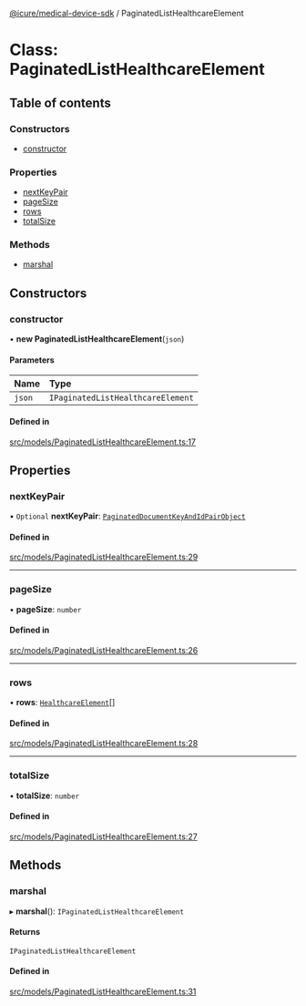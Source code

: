 [@icure/medical-device-sdk](../modules) / PaginatedListHealthcareElement

# Class: PaginatedListHealthcareElement

## Table of contents

### Constructors

- [constructor](PaginatedListHealthcareElement#constructor)

### Properties

- [nextKeyPair](PaginatedListHealthcareElement#nextkeypair)
- [pageSize](PaginatedListHealthcareElement#pagesize)
- [rows](PaginatedListHealthcareElement#rows)
- [totalSize](PaginatedListHealthcareElement#totalsize)

### Methods

- [marshal](PaginatedListHealthcareElement#marshal)

## Constructors

### constructor

• **new PaginatedListHealthcareElement**(`json`)

#### Parameters

| Name | Type |
| :------ | :------ |
| `json` | `IPaginatedListHealthcareElement` |

#### Defined in

[src/models/PaginatedListHealthcareElement.ts:17](https://github.com/icure/icure-medical-device-js-sdk/blob/95efac3/src/models/PaginatedListHealthcareElement.ts#L17)

## Properties

### nextKeyPair

• `Optional` **nextKeyPair**: [`PaginatedDocumentKeyAndIdPairObject`](PaginatedDocumentKeyAndIdPairObject)

#### Defined in

[src/models/PaginatedListHealthcareElement.ts:29](https://github.com/icure/icure-medical-device-js-sdk/blob/95efac3/src/models/PaginatedListHealthcareElement.ts#L29)

___

### pageSize

• **pageSize**: `number`

#### Defined in

[src/models/PaginatedListHealthcareElement.ts:26](https://github.com/icure/icure-medical-device-js-sdk/blob/95efac3/src/models/PaginatedListHealthcareElement.ts#L26)

___

### rows

• **rows**: [`HealthcareElement`](HealthcareElement)[]

#### Defined in

[src/models/PaginatedListHealthcareElement.ts:28](https://github.com/icure/icure-medical-device-js-sdk/blob/95efac3/src/models/PaginatedListHealthcareElement.ts#L28)

___

### totalSize

• **totalSize**: `number`

#### Defined in

[src/models/PaginatedListHealthcareElement.ts:27](https://github.com/icure/icure-medical-device-js-sdk/blob/95efac3/src/models/PaginatedListHealthcareElement.ts#L27)

## Methods

### marshal

▸ **marshal**(): `IPaginatedListHealthcareElement`

#### Returns

`IPaginatedListHealthcareElement`

#### Defined in

[src/models/PaginatedListHealthcareElement.ts:31](https://github.com/icure/icure-medical-device-js-sdk/blob/95efac3/src/models/PaginatedListHealthcareElement.ts#L31)
